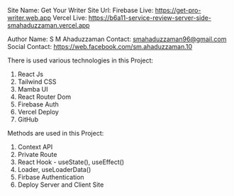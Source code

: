 Site Name: Get Your Writer
Site Url: 
Firebase Live: https://get-pro-writer.web.app
Vercel Live: https://b6a11-service-review-server-side-smahaduzzaman.vercel.app

Author Name: S M Ahaduzzaman
Contact: smahaduzzaman96@gmail.com
Social Contact: https://web.facebook.com/sm.ahaduzzaman.10

There is used various technologies in this Project: 
1. React Js
2. Tailwind CSS
3. Mamba UI
4. React Router Dom
5. Firebase Auth
6. Vercel Deploy
7. GitHub

Methods are used in this Project:
1. Context API
2. Private Route
3. React Hook - useState(), useEffect()
4. Loader, useLoaderData()
5. Firbase Authentication
6. Deploy Server and Client Site
